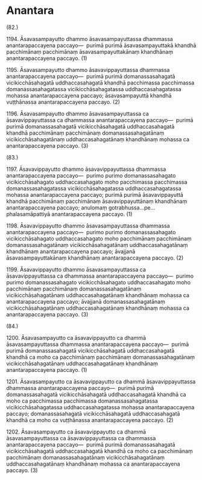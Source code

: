 # Anantara

(82.)

1194\. Āsavasampayutto dhammo āsavasampayuttassa dhammassa anantarapaccayena paccayo—  purimā purimā āsavasampayuttakā khandhā pacchimānaṃ pacchimānaṃ āsavasampayuttakānaṃ khandhānaṃ anantarapaccayena paccayo. (1)

1195\. Āsavasampayutto dhammo āsavavippayuttassa dhammassa anantarapaccayena paccayo—  purimā purimā domanassasahagatā vicikicchāsahagatā uddhaccasahagatā khandhā pacchimassa pacchimassa domanassasahagatassa vicikicchāsahagatassa uddhaccasahagatassa mohassa anantarapaccayena paccayo; āsavasampayuttā khandhā vuṭṭhānassa anantarapaccayena paccayo. (2)

1196\. Āsavasampayutto dhammo āsavasampayuttassa ca āsavavippayuttassa ca dhammassa anantarapaccayena paccayo—  purimā purimā domanassasahagatā vicikicchāsahagatā uddhaccasahagatā khandhā pacchimānaṃ pacchimānaṃ domanassasahagatānaṃ vicikicchāsahagatānaṃ uddhaccasahagatānaṃ khandhānaṃ mohassa ca anantarapaccayena paccayo. (3)

(83.)

1197\. Āsavavippayutto dhammo āsavavippayuttassa dhammassa anantarapaccayena paccayo—  purimo purimo domanassasahagato vicikicchāsahagato uddhaccasahagato moho pacchimassa pacchimassa domanassasahagatassa vicikicchāsahagatassa uddhaccasahagatassa mohassa anantarapaccayena paccayo; purimā purimā āsavavippayuttā khandhā pacchimānaṃ pacchimānaṃ āsavavippayuttānaṃ khandhānaṃ anantarapaccayena paccayo; anulomaṃ gotrabhussa…pe…  phalasamāpattiyā anantarapaccayena paccayo. (1)

1198\. Āsavavippayutto dhammo āsavasampayuttassa dhammassa anantarapaccayena paccayo—  purimo purimo domanassasahagato vicikicchāsahagato uddhaccasahagato moho pacchimānaṃ pacchimānaṃ domanassasahagatānaṃ vicikicchāsahagatānaṃ uddhaccasahagatānaṃ khandhānaṃ anantarapaccayena paccayo; āvajjanā āsavasampayuttakānaṃ khandhānaṃ anantarapaccayena paccayo. (2)

1199\. Āsavavippayutto dhammo āsavasampayuttassa ca āsavavippayuttassa ca dhammassa anantarapaccayena paccayo—  purimo purimo domanassasahagato vicikicchāsahagato uddhaccasahagato moho pacchimānaṃ pacchimānaṃ domanassasahagatānaṃ vicikicchāsahagatānaṃ uddhaccasahagatānaṃ khandhānaṃ mohassa ca anantarapaccayena paccayo; āvajjanā domanassasahagatānaṃ vicikicchāsahagatānaṃ uddhaccasahagatānaṃ khandhānaṃ mohassa ca anantarapaccayena paccayo. (3)

(84.)

1200\. Āsavasampayutto ca āsavavippayutto ca dhammā āsavasampayuttassa dhammassa anantarapaccayena paccayo—  purimā purimā domanassasahagatā vicikicchāsahagatā uddhaccasahagatā khandhā ca moho ca pacchimānaṃ pacchimānaṃ domanassasahagatānaṃ vicikicchāsahagatānaṃ uddhaccasahagatānaṃ khandhānaṃ anantarapaccayena paccayo. (1)

1201\. Āsavasampayutto ca āsavavippayutto ca dhammā āsavavippayuttassa dhammassa anantarapaccayena paccayo—  purimā purimā domanassasahagatā vicikicchāsahagatā uddhaccasahagatā khandhā ca moho ca pacchimassa pacchimassa domanassasahagatassa vicikicchāsahagatassa uddhaccasahagatassa mohassa anantarapaccayena paccayo; domanassasahagatā vicikicchāsahagatā uddhaccasahagatā khandhā ca moho ca vuṭṭhānassa anantarapaccayena paccayo. (2)

1202\. Āsavasampayutto ca āsavavippayutto ca dhammā āsavasampayuttassa ca āsavavippayuttassa ca dhammassa anantarapaccayena paccayo—  purimā purimā domanassasahagatā vicikicchāsahagatā uddhaccasahagatā khandhā ca moho ca pacchimānaṃ pacchimānaṃ domanassasahagatānaṃ vicikicchāsahagatānaṃ uddhaccasahagatānaṃ khandhānaṃ mohassa ca anantarapaccayena paccayo. (3)
